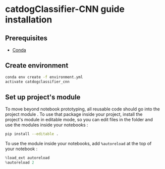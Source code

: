 # catdogClassifier-CNN guide installation

## Prerequisites

- [Conda](https://docs.conda.io/projects/conda/en/latest/user-guide/install/download.html)

## Create environment

```bash
conda env create -f environment.yml
activate catdogclassifier_cnn
```

## Set up project's module

To move beyond notebook prototyping, all reusable code should go into the project module . To use that package inside your project, install the project's module in editable mode, so you can edit files in the folder and use the modules inside your notebooks :

```bash
pip install --editable .
```

To use the module inside your notebooks, add `%autoreload` at the top of your notebook :

```python
%load_ext autoreload
%autoreload 2
```